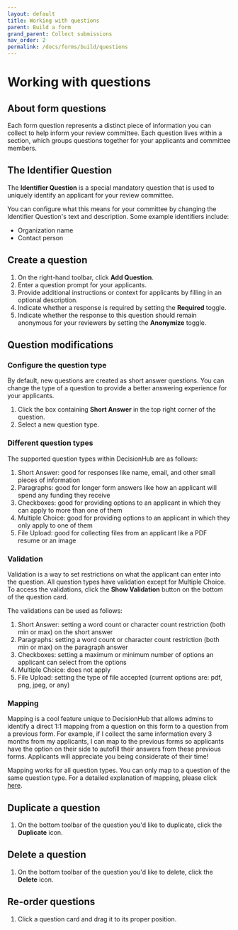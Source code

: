```yaml
---
layout: default
title: Working with questions
parent: Build a form
grand_parent: Collect submissions
nav_order: 2
permalink: /docs/forms/build/questions
---
```


# Working with questions

## About form questions

Each form question represents a distinct piece of information you can collect to help inform your review committee. Each question lives within a section, which groups questions together for your applicants and committee members.

## The Identifier Question

The **Identifier Question** is a special mandatory question that is used to uniquely identify an applicant for your review committee.

You can configure what this means for your committee by changing the Identifier Question's text and description. Some example identifiers include:

- Organization name
- Contact person

<!-- ## Question types

### Short answer
### Paragraph
### Checkboxes
### Multiple choice
### File upload -->

## Create a question

1. On the right-hand toolbar, click **Add Question**.
2. Enter a question prompt for your applicants.
3. Provide additional instructions or context for applicants by filling in an optional description.
4. Indicate whether a response is required by setting the **Required** toggle.
5. Indicate whether the response to this question should remain anonymous for your reviewers by setting the **Anonymize** toggle.

## Question modifications

### Configure the question type

By default, new questions are created as short answer questions. You can change the type of a question to provide a better answering experience for your applicants.

1. Click the box containing **Short Answer** in the top right corner of the question.
2. Select a new question type.

### Different question types

The supported question types within DecisionHub are as follows:

1. Short Answer: good for responses like name, email, and other small pieces of information
2. Paragraphs: good for longer form answers like how an applicant will spend any funding they receive
3. Checkboxes: good for providing options to an applicant in which they can apply to more than one of them
4. Multiple Choice: good for providing options to an applicant in which they only apply to one of them
5. File Upload: good for collecting files from an applicant like a PDF resume or an image

### Validation

Validation is a way to set restrictions on what the applicant can enter into the question. All question types have validation except for Multiple Choice. To access the validations, click the **Show Validation** button on the bottom of the question card.

The validations can be used as follows:

1. Short Answer: setting a word count or character count restriction (both min or max) on the short answer
2. Paragraphs: setting a word count or character count restriction (both min or max) on the paragraph answer
3. Checkboxes: setting a maximum or minimum number of options an applicant can select from the options
4. Multiple Choice: does not apply
5. File Upload: setting the type of file accepted (current options are: pdf, png, jpeg, or any)

### Mapping

Mapping is a cool feature unique to DecisionHub that allows admins to identify a direct 1:1 mapping from a question on this form to a question from a previous form. For example, if I collect the same information every 3 months from my applicants, I can map to the previous forms so applicants have the option on their side to autofill their answers from these previous forms. Applicants will appreciate you being considerate of their time!

Mapping works for all question types. You can only map to a question of the same question type. For a detailed explanation of mapping, please click [here](Collect%20Submissions/Mapping%20Questions).

## Duplicate a question

1. On the bottom toolbar of the question you'd like to duplicate, click the **Duplicate** icon.

## Delete a question

1. On the bottom toolbar of the question you'd like to delete, click the **Delete** icon.

## Re-order questions

1. Click a question card and drag it to its proper position.
